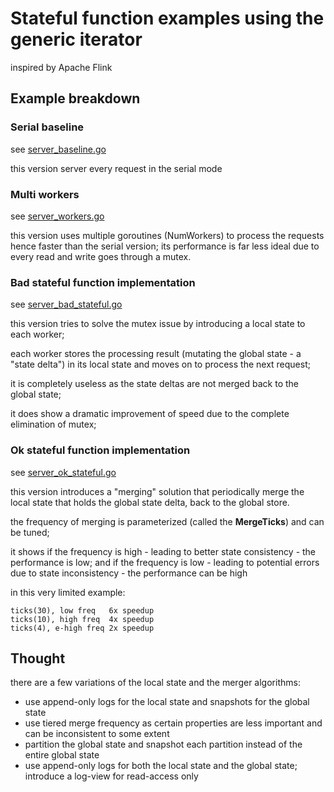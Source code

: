 # Stateful function examples using the generic iterator

inspired by Apache Flink

## Example breakdown

### Serial baseline

see [server_baseline.go](./server_baseline.go)

this version server every request in the serial mode

### Multi workers

see [server_workers.go](./server_workers.go)

this version uses multiple goroutines (NumWorkers) to process the requests hence faster than
the serial version; its performance is far less ideal due to every read and write goes through
a mutex.

### Bad stateful function implementation

see [server_bad_stateful.go](./server_bad_stateful.go)

this version tries to solve the mutex issue by introducing a local state to each worker;

each worker stores the processing result (mutating the global state - a "state delta")
in its local state and moves on to process the next request;

it is completely useless as the state deltas are not merged back to the global state;

it does show a dramatic improvement of speed due to the complete elimination of mutex;

### Ok stateful function implementation

see [server_ok_stateful.go](./server_ok_stateful.go)

this version introduces a "merging" solution that periodically merge the local state that
holds the global state delta, back to the global store.

the frequency of merging is parameterized (called the **MergeTicks**) and can be tuned;

it shows if the frequency is high - leading to better state consistency - the performance
is low; and if the frequency is low - leading to potential errors due to state inconsistency -
the performance can be high

in this very limited example:

```text
ticks(30), low freq   6x speedup
ticks(10), high freq  4x speedup
ticks(4), e-high freq 2x speedup
```

## Thought

there are a few variations of the local state and the merger algorithms:

- use append-only logs for the local state and snapshots for the global state
- use tiered merge frequency as certain properties are less important and can be inconsistent to some extent
- partition the global state and snapshot each partition instead of the entire global state
- use append-only logs for both the local state and the global state; introduce a log-view for read-access only
